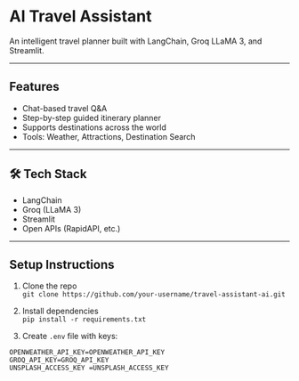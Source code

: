 #  AI Travel Assistant 

An intelligent travel planner built with LangChain, Groq LLaMA 3, and Streamlit.

---

##  Features

- Chat-based travel Q&A
- Step-by-step guided itinerary planner
- Supports destinations across the world
- Tools: Weather, Attractions, Destination Search

---

## 🛠 Tech Stack

- LangChain
- Groq (LLaMA 3)
- Streamlit
- Open APIs (RapidAPI, etc.)

---

##  Setup Instructions

1. Clone the repo  
   `git clone https://github.com/your-username/travel-assistant-ai.git`

2. Install dependencies  
   `pip install -r requirements.txt`

3. Create `.env` file with keys:
```env
OPENWEATHER_API_KEY=OPENWEATHER_API_KEY
GROQ_API_KEY=GROQ_API_KEY
UNSPLASH_ACCESS_KEY =UNSPLASH_ACCESS_KEY 
